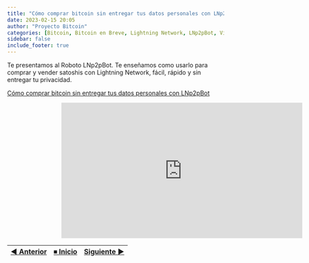 ```yaml
---
title: "Cómo comprar bitcoin sin entregar tus datos personales con LNp2pBot"
date: 2023-02-15 20:05
author: "Proyecto Bitcoin"
categories: [Bitcoin, Bitcoin en Breve, Lightning Network, LNp2pBot, Videos]
sidebar: false 
include_footer: true
---
```


Te presentamos al Roboto LNp2pBot. Te enseñamos como usarlo para comprar y vender satoshis con Lightning Network, fácil, rápido y sin entregar tu privacidad.

[Cómo comprar bitcoin sin entregar tus datos personales con LNp2pBot](https://youtu.be/i9IzqZrRUMQ)

<div style="width:50%; margin: auto;">

<iframe width="560" height="315" src="https://www.youtube-nocookie.com/embed/i9IzqZrRUMQ?si=5a1uQTF3EVlKM_Pl" title="YouTube video player" frameborder="0" allow="accelerometer; autoplay; clipboard-write; encrypted-media; gyroscope; picture-in-picture; web-share" referrerpolicy="strict-origin-when-cross-origin" allowfullscreen></iframe>

</div>

|  [◀ Anterior](/#/) | [⏹︎ Inicio](/abc-de-bitcoin/) | [Siguiente ▶](/"#"/) |
| :------------- | :-------------: | --------------: |